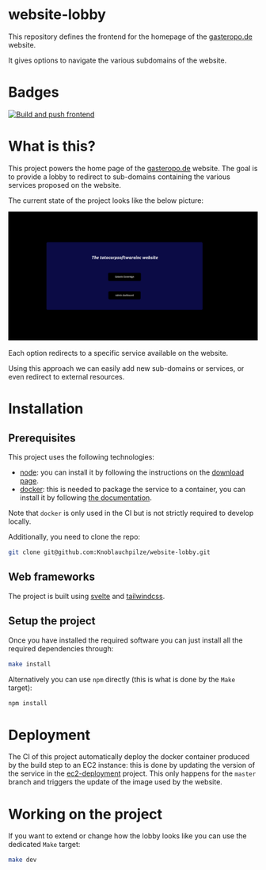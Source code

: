 # website-lobby

This repository defines the frontend for the homepage of the [gasteropo.de](https://gasteropo.de) website.

It gives options to navigate the various subdomains of the website.

# Badges

[![Build and push frontend](https://github.com/Knoblauchpilze/website-lobby/actions/workflows/build-and-push.yml/badge.svg)](https://github.com/Knoblauchpilze/website-lobby/actions/workflows/build-and-push.yml)

# What is this?

This project powers the home page of the [gasteropo.de](https://gasteropo.de) website. The goal is to provide a lobby to redirect to sub-domains containing the various services proposed on the website.

The current state of the project looks like the below picture:

![Overview of the website lobby](resources/website-lobby-overview.png)

Each option redirects to a specific service available on the website.

Using this approach we can easily add new sub-domains or services, or even redirect to external resources.

# Installation

## Prerequisites

This project uses the following technologies:
* [node](https://nodejs.org/en): you can install it by following the instructions on the [download page](https://nodejs.org/en/download).
* [docker](https://www.docker.com/): this is needed to package the service to a container, you can install it by following [the documentation](https://docs.docker.com/engine/install/).

Note that `docker` is only used in the CI but is not strictly required to develop locally.

Additionally, you need to clone the repo:

```bash
git clone git@github.com:Knoblauchpilze/website-lobby.git
```

## Web frameworks

The project is built using [svelte](https://svelte.dev/) and [tailwindcss](https://tailwindcss.com/).

## Setup the project

Once you have installed the required software you can just install all the required dependencies through:

```bash
make install
```

Alternatively you can use `npm` directly (this is what is done by the `Make` target):

```bash
npm install
```

# Deployment

The CI of this project automatically deploy the docker container produced by the build step to an EC2 instance: this is done by updating the version of the service in the [ec2-deployment](https://github.com/Knoblauchpilze/ec2-deployment) project. This only happens for the `master` branch and triggers the update of the image used by the website.

# Working on the project

If you want to extend or change how the lobby looks like you can use the dedicated `Make` target:

```bash
make dev
```
